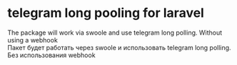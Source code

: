 # telegram long pooling for laravel

The package will work via swoole and use telegram long polling. Without using a webhook\
Пакет будет работать через swoole и использовать telegram long polling. Без использования webhook